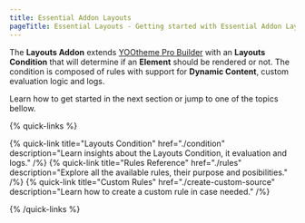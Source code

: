 ```yaml
---
title: Essential Addon Layouts
pageTitle: Essential Layouts - Getting started with Essential Addon Layouts for YOOtheme Pro
---
```


The **Layouts Addon** extends [YOOtheme Pro Builder](https://yootheme.com/support/yootheme-pro/joomla/page-builder) with an **Layouts Condition** that will determine if an **Element** should be rendered or not. The condition is composed of rules with support for **Dynamic Content**, custom evaluation logic and logs.

Learn how to get started in the next section or jump to one of the topics bellow.

{% quick-links %}

{% quick-link title="Layouts Condition" href="./condition" description="Learn insights about the Layouts Condition, it evaluation and logs." /%}
{% quick-link title="Rules Reference" href="./rules" description="Explore all the available rules, their purpose and posibilities." /%}
{% quick-link title="Custom Rules" href="./create-custom-source" description="Learn how to create a custom rule in case needed." /%}

{% /quick-links %}
